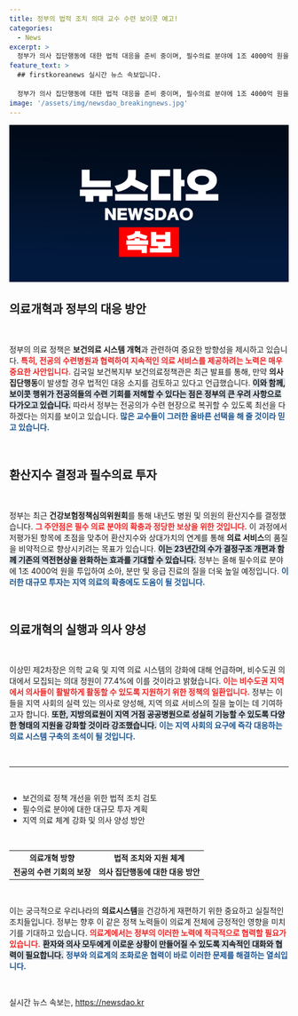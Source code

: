 ```yaml
---
title: 정부의 법적 조치 의대 교수 수련 보이콧 예고!
categories:
  - News
excerpt: >
  정부가 의사 집단행동에 대한 법적 대응을 준비 중이며, 필수의료 분야에 1조 4000억 원을 투자해 의료 개혁을 강력하게 추진한다고 전했다. 의대 교수들의 보이콧 우려 속에서도 의사 양성 체계 개편과 지역 의료 지원 방안도 발표됐다.
feature_text: >
  ## firstkoreanews 실시간 뉴스 속보입니다.

  정부가 의사 집단행동에 대한 법적 대응을 준비 중이며, 필수의료 분야에 1조 4000억 원을 투자해 의료 개혁을 강력하게 추진한다고 전했다. 의대 교수들의 보이콧 우려 속에서도 의사 양성 체계 개편과 지역 의료 지원 방안도 발표됐다.
image: '/assets/img/newsdao_breakingnews.jpg'
---
```


<p><img src="/assets/img/newsdao_breakingnews.jpg" alt="firstkoreanews 속보" /></p>

<h2 data-ke-size="size26">의료개혁과 정부의 대응 방안</h2>

<p data-ke-size="size16">&nbsp;</p>

<p>정부의 의료 정책은 <strong>보건의료 시스템 개혁</strong>과 관련하여 중요한 방향성을 제시하고 있습니다. <b><span style="color: #ee2323;">특히, 전공의 수련병원과 협력하여 지속적인 의료 서비스를 제공하려는 노력은 매우 중요한 사안입니다.</span></b> 김국일 보건복지부 보건의료정책관은 최근 발표를 통해, 만약 <strong>의사 집단행동</strong>이 발생할 경우 법적인 대응 소지를 검토하고 있다고 언급했습니다. <b><span style="background-color: #21538527;">이와 함께, 보이콧 행위가 전공의들의 수련 기회를 저해할 수 있다는 점은 정부의 큰 우려 사항으로 다가오고 있습니다.</span></b> 따라서 정부는 전공의가 수련 현장으로 복귀할 수 있도록 최선을 다하겠다는 의지를 보이고 있습니다. <b><span style="color: #1a5490;">많은 교수들이 그러한 올바른 선택을 해 줄 것이라 믿고 있습니다.</span></b></p>

<p data-ke-size="size16">&nbsp;</p>

<h2 data-ke-size="size26">환산지수 결정과 필수의료 투자</h2>

<p data-ke-size="size16">&nbsp;</p>

<p>정부는 최근 <strong>건강보험정책심의위원회</strong>를 통해 내년도 병원 및 의원의 환산지수를 결정했습니다. <b><span style="color: #ee2323;">그 주안점은 필수 의료 분야의 확충과 정당한 보상을 위한 것입니다.</span></b> 이 과정에서 저평가된 항목에 초점을 맞추어 환산지수와 상대가치의 연계를 통해 <strong>의료 서비스</strong>의 품질을 비약적으로 향상시키려는 목표가 있습니다. <b><span style="background-color: #21538527;">이는 23년간의 수가 결정구조 개편과 함께 기존의 역전현상을 완화하는 효과를 기대할 수 있습니다.</span></b> 정부는 올해 필수의료 분야에 1조 4000억 원을 투입하여 소아, 분만 및 응급 진료의 질을 더욱 높일 예정입니다. <b><span style="color: #1a5490;">이러한 대규모 투자는 지역 의료의 확충에도 도움이 될 것입니다.</span></b></p>

<p data-ke-size="size16">&nbsp;</p>

<h2 data-ke-size="size26">의료개혁의 실행과 의사 양성</h2>

<p data-ke-size="size16">&nbsp;</p>

<p>이상민 제2차장은 의학 교육 및 지역 의료 시스템의 강화에 대해 언급하며, 비수도권 의대에서 모집되는 의대 정원이 77.4%에 이를 것이라고 밝혔습니다. <b><span style="color: #ee2323;">이는 비수도권 지역에서 의사들이 활발하게 활동할 수 있도록 지원하기 위한 정책의 일환입니다.</span></b> 정부는 이들을 지역 사회의 실력 있는 의사로 양성해, 지역 의료 서비스의 질을 높이는 데 기여하고자 합니다. <b><span style="background-color: #21538527;">또한, 지방의료원이 지역 거점 공공병원으로 성실히 기능할 수 있도록 다양한 형태의 지원을 강화할 것이라 강조했습니다.</span></b> <b><span style="color: #1a5490;">이는 지역 사회의 요구에 즉각 대응하는 의료 시스템 구축의 초석이 될 것입니다.</span></b></p>

<p data-ke-size="size16">&nbsp;</p>

<hr />

<p data-ke-size="size16">&nbsp;</p>

<ul>
    <li>보건의료 정책 개선을 위한 법적 조치 검토</li>
    <li>필수의료 분야에 대한 대규모 투자 계획</li>
    <li>지역 의료 체계 강화 및 의사 양성 방안</li>
</ul>

<p data-ke-size="size16">&nbsp;</p>

<table style="width: 100%;">
    <tr>
        <td style="text-align: center; height: 17px;"><b>의료개혁 방향</b></td>
        <td style="text-align: center; height: 17px;"><b>법적 조치와 지원 체계</b></td>
    </tr>
    <tr>
        <td style="text-align: center; height: 17px;"><b>전공의 수련 기회의 보장</b></td>
        <td style="text-align: center; height: 17px;"><b>의사 집단행동에 대한 대응 방안</b></td>
    </tr>
</table>

<p data-ke-size="size16">&nbsp;</p>

<p>이는 궁극적으로 우리나라의 <strong>의료시스템</strong>을 건강하게 재편하기 위한 중요하고 실질적인 조치들입니다. 정부는 향후 이 같은 정책 노력들이 의료계 전체에 긍정적인 영향을 미치기를 기대하고 있습니다. <b><span style="color: #ee2323;">의료계에서는 정부의 이러한 노력에 적극적으로 협력할 필요가 있습니다.</span></b> <b><span style="background-color: #21538527;">환자와 의사 모두에게 이로운 상황이 만들어질 수 있도록 지속적인 대화와 협력이 필요합니다.</span></b> <b><span style="color: #1a5490;">정부와 의료계의 조화로운 협력이 바로 이러한 문제를 해결하는 열쇠입니다.</span></b></p>

<p data-ke-size="size16">&nbsp;</p>
실시간 뉴스 속보는, <a href="https://newsdao.kr" rel="dofollow">https://newsdao.kr</a>


